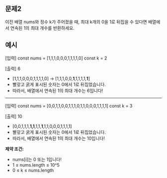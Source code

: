 ## 문제2

이진 배열 nums와 정수 k가 주어졌을 때, 최대 k개의 0을 1로 뒤집을 수 있다면 배열에서 연속된 1의 최대 개수를 반환하세요.

## 예시

[입력]
const nums = [1,1,1,0,0,0,1,1,1,1,0]
const k = 2

[출력]
6

- [1,1,1,0,0,0,1,1,1,1,0] → [1,1,1,0,0,**1**,1,1,1,1,**1**]
- 빨갛고 굵게 표시된 숫자는 0에서 1로 뒤집었습니다.
- 따라서, 배열에서 연속된 1의 최대 개수는 6입니다!

------------------------------------------------------------

[입력]
const nums = [0,0,1,1,0,0,1,1,1,0,1,1,0,0,0,1,1,1,1]
const k = 3

[출력]
10

- [0,0,1,1,1,**1,1**,1,1,**1**,1,1,0,0,0,1,1,1,1]
- 빨갛고 굵게 표시된 숫자는 0에서 1로 뒤집었습니다.
- 따라서, 배열에서 연속된 1의 최대 개수는 10입니다!

**제약 조건:**

- nums[i]는 0 또는 1입니다!
- 1 ≤ nums.length ≤ 10^5
- 0 ≤ k ≤ nums.length